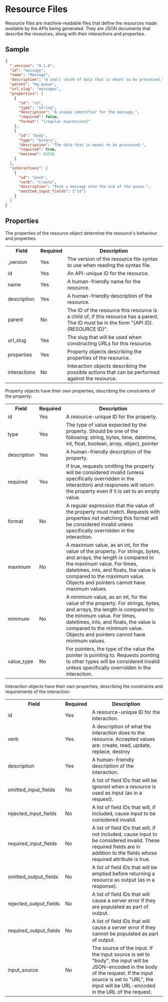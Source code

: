 # Resource Files

Resource files are machine-readable files that define the resources made available by the APIs being generated. They are JSON documents that describe the resources, along with their interactions and properties.

## Sample

```json
{
  "_version": "0.1.0",
  "id": "message",
  "name": "Message",
  "description": "A small chunk of data that is meant to be processed.",
  "parent": "mq.queue",
  "url_slug": "messages",
  "properties": [
    {
      "id": "id",
      "type": "string",
      "description": "A unique identifier for the message.",
      "required": false,
      "format": "{regular expression}"
    },
    {
      "id": "body",
      "type": "binary",
      "description": "The data that is meant to be processed.",
      "required": true,
      "maximum": 65536
    }
  ],
  "interactions": [
    {
      "id": "push",
      "verb": "create",
      "description": "Push a message onto the end of the queue.",
      "omitted_input_fields": ["id"]
    }
  ]
}
```

## Properties

The properties of the resource object determine the resource's behaviour and properties.

<table>
<tr><th>Field</th><th>Required</th><th>Description</th></tr>
<tr><td>_version</td><td>Yes</td><td>The version of the resource file syntax to use when reading the syntax file.</td></tr>
<tr><td>id</td><td>Yes</td><td>An API-unique ID for the resource.</td></tr>
<tr><td>name</td><td>Yes</td><td>A human-friendly name for the resource.</td></tr>
<tr><td>description</td><td>Yes</td><td>A human-friendly description of the resource.</td></tr>
<tr><td>parent</td><td>No</td><td>The ID of the resource this resource is a child of, if this resource has a parent. The ID must be in the form &quot;{API ID}.{RESOURCE ID}&quot;.</td></tr>
<tr><td>url_slug</td><td>Yes</td><td>The slug that will be used when constructing URLs for this resource.</td></tr>
<tr><td>properties</td><td>Yes</td><td>Property objects describing the properties of the resource.</td></tr>
<tr><td>interactions</td><td>No</td><td>Interaction objects describing the possible actions that can be performed against the resource.</td></tr>
</table>

Property objects have their own properties, describing the constraints of the property:

<table>
<tr><th>Field</th><th>Required</th><th>Description</th></tr>
<tr><td>id</td><td>Yes</td><td>A resource-unique ID for the property.</td></tr>
<tr><td>type</td><td>Yes</td><td>The type of value expected by the property. Should be one of the following: string, bytes, time, datetime, int, float, boolean, array, object, pointer</td></tr>
<tr><td>description</td><td>Yes</td><td>A human-friendly description of the property.</td></tr>
<tr><td>required</td><td>Yes</td><td>If true, requests omitting the property will be considered invalid (unless specifically overridden in the interaction) and responses will return the property even if it is set to an empty value.</td></tr>
<tr><td>format</td><td>No</td><td>A regular expression that the value of the property must match. Requests with properties not matching this format will be considered invalid unless specifically overridden in the interaction.</td></tr>
<tr><td>maximum</td><td>No</td><td>A maximum value, as an int, for the value of the property. For strings, bytes, and arrays, the length ix compared to the maximum value. For times, datetimes, ints, and floats, the value is compared to the maximum value. Objects and pointers cannot have maximum values.</td></tr>
<tr><td>minimum</td><td>No</td><td>A minimum value, as an int, for the value of the property. For strings, bytes, and arrays, the length ix compared to the minimum value. For times, datetimes, ints, and floats, the value is compared to the minimum value. Objects and pointers cannot have minimum values.</td></tr>
<tr><td>value_type</td><td>No</td><td>For pointers, the type of the value the pointer is pointing to. Requests pointing to other types will be considered invalid unless specifically overridden in the interaction.</td></tr>
</table>

Interaction objects have their own properties, describing the constraints and requirements of the interaction:

<table>
<tr><th>Field</th><th>Required</th><th>Description</th></tr>
<tr><td>id</td><td>Yes</td><td>A resource-unique ID for the interaction.</td></tr>
<tr><td>verb</td><td>Yes</td><td>A description of what the interaction does to the resource. Accepted values are: create, read, update, replace, destroy</td></tr>
<tr><td>description</td><td>Yes</td><td>A human-friendly description of the interaction.</td></tr>
<tr><td>omitted_input_fields</td><td>No</td><td>A list of field IDs that will be ignored when a resource is used as input (as in a request).</td></tr>
<tr><td>rejected_input_fields</td><td>No</td><td>A list of field IDs that will, if included, cause input to be considered invalid.</td></tr>
<tr><td>required_input_fields</td><td>No</td><td>A list of field IDs that will, if not included, cause input to be considered invalid. These required fields are in addition to the fields whose required attribute is true.</td></tr>
<tr><td>omitted_output_fields</td><td>No</td><td>A list of field IDs that will be emptied before returning a resource as output (as in a response).</td></tr>
<tr><td>rejected_output_fields</td><td>No</td><td>A list of field IDs that will cause a server error if they are populated as part of output.</td></tr>
<tr><td>required_output_fields</td><td>No</td><td>A list of field IDs that will cause a server error if they cannot be populated as part of output.</td></tr>
<tr><td>input_source</td><td>No</td><td>The source of the input. If the input source is set to &quot;body&quot;, the input will be JSON-encoded in the body of the request. If the input source is set to &quot;URL&quot;, the input will be URL-encoded in the URL of the request.</td></tr>
</table>
